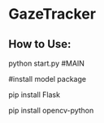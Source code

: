 # GazeTracker

## How to Use:

python start.py
#MAIN

#install model package

pip install Flask

pip install opencv-python
